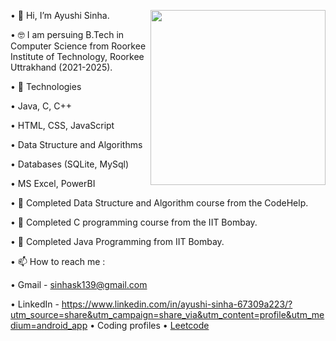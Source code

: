 
 •	 👋 Hi, I’m Ayushi Sinha. <img align='right' src="https://miro.medium.com/v2/resize:fit:850/1*IRGHmiGsa16stedQvIaZfw.gif" width="280">
 
 •	 🤓 I am persuing B.Tech in Computer Science from Roorkee Institute of Technology, Roorkee Uttrakhand (2021-2025).
 
 •	 🤖 Technologies
 
 •	 Java, C, C++
 
 •	 HTML, CSS, JavaScript
 
 •	 Data Structure and Algorithms
 
 •	 Databases (SQLite, MySql)
 
 •	 MS Excel, PowerBI
 
 •	 🌱 Completed Data Structure and Algorithm course from the CodeHelp.
 
 •	 🌱 Completed C programming course from the IIT Bombay.
 
 •	 🌱 Completed Java Programming from IIT Bombay.
 
 •	 📫 How to reach me :
 
 •	 Gmail - sinhask139@gmail.com
 
 •	 LinkedIn - https://www.linkedin.com/in/ayushi-sinha-67309a223/?utm_source=share&utm_campaign=share_via&utm_content=profile&utm_medium=android_app
 •	 Coding profiles
 •	 [Leetcode](https://leetcode.com/ayushisk)
  

